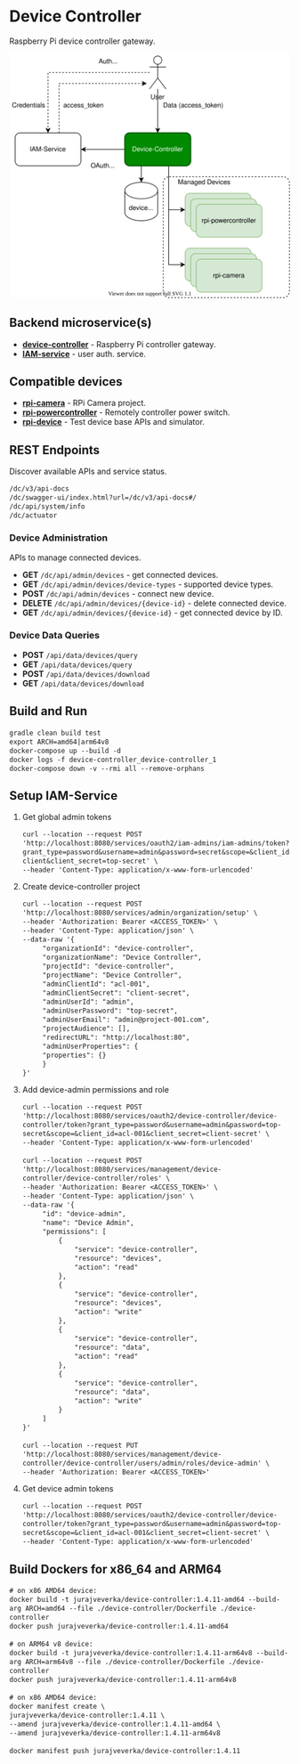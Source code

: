 # Device Controller
Raspberry Pi device controller gateway.

![architecture](docs/device-controller.svg)

## Backend microservice(s)
* [__device-controller__](device-controller) - Raspberry Pi controller gateway.
* [__IAM-service__](https://github.com/jveverka/iam-service) - user auth. service.

## Compatible devices
* [__rpi-camera__](../rpi-camera) - RPi Camera project.
* [__rpi-powercontroller__](../rpi-powercontroller) - Remotely controller power switch. 
* [__rpi-device__](../rpi-device) - Test device base APIs and simulator.

## REST Endpoints
Discover available APIs and service status.
```
/dc/v3/api-docs
/dc/swagger-ui/index.html?url=/dc/v3/api-docs#/
/dc/api/system/info
/dc/actuator
```

### Device Administration
APIs to manage connected devices.
* __GET__ ``/dc/api/admin/devices`` - get connected devices.  
* __GET__ ``/dc/api/admin/devices/device-types`` - supported device types.  
* __POST__ ``/dc/api/admin/devices`` - connect new device.   
* __DELETE__ ``/dc/api/admin/devices/{device-id}`` - delete connected device.  
* __GET__ ``/dc/api/admin/devices/{device-id}`` - get connected device by ID.

### Device Data Queries
* __POST__ ``/api/data/devices/query``
* __GET__ ``/api/data/devices/query``
* __POST__ ``/api/data/devices/download``
* __GET__ ``/api/data/devices/download``

## Build and Run
```
gradle clean build test
export ARCH=amd64|arm64v8
docker-compose up --build -d
docker logs -f device-controller_device-controller_1
docker-compose down -v --rmi all --remove-orphans
```

## Setup IAM-Service 
1. Get global admin tokens
   ```
   curl --location --request POST 'http://localhost:8080/services/oauth2/iam-admins/iam-admins/token?grant_type=password&username=admin&password=secret&scope=&client_id=admin-client&client_secret=top-secret' \
   --header 'Content-Type: application/x-www-form-urlencoded'
   ```
2. Create device-controller project
   ```
   curl --location --request POST 'http://localhost:8080/services/admin/organization/setup' \
   --header 'Authorization: Bearer <ACCESS_TOKEN>' \
   --header 'Content-Type: application/json' \
   --data-raw '{
        "organizationId": "device-controller",
        "organizationName": "Device Controller",
        "projectId": "device-controller",
        "projectName": "Device Controller",
        "adminClientId": "acl-001",
        "adminClientSecret": "client-secret",
        "adminUserId": "admin",
        "adminUserPassword": "top-secret",
        "adminUserEmail": "admin@project-001.com",
        "projectAudience": [],
        "redirectURL": "http://localhost:80",
        "adminUserProperties": {
        "properties": {}
        }
   }'
   ```
3. Add device-admin permissions and role
   ```
   curl --location --request POST 'http://localhost:8080/services/oauth2/device-controller/device-controller/token?grant_type=password&username=admin&password=top-secret&scope=&client_id=acl-001&client_secret=client-secret' \
   --header 'Content-Type: application/x-www-form-urlencoded'
   
   curl --location --request POST 'http://localhost:8080/services/management/device-controller/device-controller/roles' \
   --header 'Authorization: Bearer <ACCESS_TOKEN>' \
   --header 'Content-Type: application/json' \
   --data-raw '{
        "id": "device-admin",
        "name": "Device Admin",
        "permissions": [
            {
                "service": "device-controller",
                "resource": "devices",
                "action": "read"
            },
            {
                "service": "device-controller",
                "resource": "devices",
                "action": "write"
            },
            {
                "service": "device-controller",
                "resource": "data",
                "action": "read"
            },
            {
                "service": "device-controller",
                "resource": "data",
                "action": "write"
            }
        ]
   }'
   
   curl --location --request PUT 'http://localhost:8080/services/management/device-controller/device-controller/users/admin/roles/device-admin' \
   --header 'Authorization: Bearer <ACCESS_TOKEN>'
   ```
4. Get device admin tokens
   ```
   curl --location --request POST 'http://localhost:8080/services/oauth2/device-controller/device-controller/token?grant_type=password&username=admin&password=top-secret&scope=&client_id=acl-001&client_secret=client-secret' \
   --header 'Content-Type: application/x-www-form-urlencoded'
   ```

## Build Dockers for x86_64 and ARM64 
```
# on x86 AMD64 device:
docker build -t jurajveverka/device-controller:1.4.11-amd64 --build-arg ARCH=amd64 --file ./device-controller/Dockerfile ./device-controller 
docker push jurajveverka/device-controller:1.4.11-amd64

# on ARM64 v8 device:
docker build -t jurajveverka/device-controller:1.4.11-arm64v8 --build-arg ARCH=arm64v8 --file ./device-controller/Dockerfile ./device-controller 
docker push jurajveverka/device-controller:1.4.11-arm64v8

# on x86 AMD64 device: 
docker manifest create \
jurajveverka/device-controller:1.4.11 \
--amend jurajveverka/device-controller:1.4.11-amd64 \
--amend jurajveverka/device-controller:1.4.11-arm64v8

docker manifest push jurajveverka/device-controller:1.4.11
```
